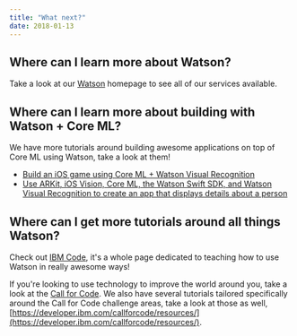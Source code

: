 ```yaml
---
title: "What next?"
date: 2018-01-13
---
```


## Where can I learn more about Watson?
Take a look at our [Watson](https://www.ibm.com/watson/) homepage to see all of our services available.

## Where can I learn more about building with Watson + Core ML?
We have more tutorials around building awesome applications on top of Core ML using Watson, take a look at them!
* [Build an iOS game using Core ML + Watson Visual Recognition](https://developer.ibm.com/code/patterns/build-an-ios-game-powered-by-core-ml-and-watson-visual-recognition/)
* [Use ARKit, iOS Vision, Core ML, the Watson Swift SDK, and Watson Visual Recognition to create an app that displays details about a person](https://developer.ibm.com/code/patterns/create-an-augmented-reality-application-with-facial-detection/)

## Where can I get more tutorials around all things Watson?
Check out [IBM Code](https://developer.ibm.com/code/), it's a whole page dedicated to teaching how to use Watson in really awesome ways!

If you're looking to use technology to improve the world around you, take a look at the [Call for Code](callforcode.org). We also have several tutorials tailored specifically around the Call for Code challenge areas, take a look at those as well, [https://developer.ibm.com/callforcode/resources/](https://developer.ibm.com/callforcode/resources/).
